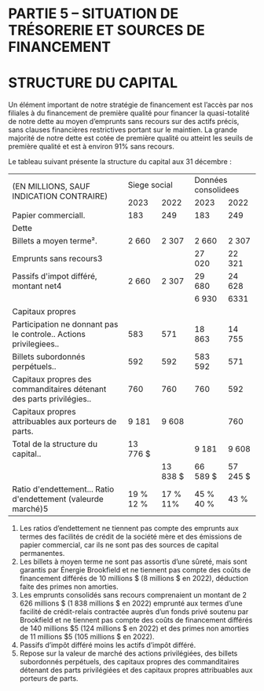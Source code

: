 # PARTIE 5 – SITUATION DE TRÉSORERIE ET SOURCES DE FINANCEMENT  

# STRUCTURE DU CAPITAL  

Un élément important de notre stratégie de financement est l’accès par nos filiales à du financement de première qualité pour financer la quasi-totalité de notre dette au moyen d’emprunts sans recours sur des actifs précis, sans clauses financières restrictives portant sur le maintien. La grande majorité de notre dette est cotée de première qualité ou atteint les seuils de première qualité et est à environ $91 \%$ sans recours.  

Le tableau suivant présente la structure du capital aux 31 décembre :  

<html><body><table><tr><td rowspan="2">(EN MILLIONS, SAUF INDICATION CONTRAIRE)</td><td colspan="2">Siege social</td><td colspan="2">Données consolidees</td></tr><tr><td>2023</td><td>2022</td><td>2023</td><td>2022</td></tr><tr><td>Papier commerciall.</td><td>183</td><td>249</td><td>183</td><td>249</td></tr><tr><td>Dette</td><td></td><td></td><td></td><td></td></tr><tr><td>Billets a moyen terme².</td><td>2 660</td><td>2 307</td><td>2 660</td><td>2 307</td></tr><tr><td>Emprunts sans recours3</td><td></td><td></td><td>27 020</td><td>22 321</td></tr><tr><td>Passifs d'impot différé, montant net4</td><td>2 660</td><td>2 307</td><td>29 680</td><td>24 628</td></tr><tr><td></td><td></td><td></td><td>6 930</td><td>6331</td></tr><tr><td>Capitaux propres</td><td></td><td></td><td></td><td></td></tr><tr><td>Participation ne donnant pas le controle.. Actions privilegiees..</td><td>583</td><td>571</td><td>18 863</td><td>14 755</td></tr><tr><td>Billets subordonnés perpétuels..</td><td>592</td><td>592</td><td>583 592</td><td>571</td></tr><tr><td>Capitaux propres des commanditaires détenant des parts privilégies..</td><td>760</td><td>760</td><td>760</td><td>592</td></tr><tr><td>Capitaux propres attribuables aux porteurs de parts.</td><td>9 181</td><td>9 608</td><td></td><td>760</td></tr><tr><td>Total de la structure du capital..</td><td>13 776 $</td><td></td><td>9 181</td><td>9 608</td></tr><tr><td></td><td></td><td>13 838 $</td><td>66 589 $</td><td>57 245 $</td></tr><tr><td>Ratio d'endettement... Ratio d'endettement (valeurde marché)5</td><td>19 % 12 %</td><td>17 % 11%</td><td>45 % 40 %</td><td>43 %</td></tr></table></body></html>  

1) Les ratios d’endettement ne tiennent pas compte des emprunts aux termes des facilités de crédit de la société mère et des émissions de papier commercial, car ils ne sont pas des sources de capital permanentes.   
2) Les billets à moyen terme ne sont pas assortis d’une sûreté, mais sont garantis par Énergie Brookfield et ne tiennent pas compte des coûts de financement différés de 10 millions \$ (8 millions \$ en 2022), déduction faite des primes non amorties.   
3) Les emprunts consolidés sans recours comprenaient un montant de 2 626 millions \$ (1 838 millions \$ en 2022) emprunté aux termes d’une facilité de crédit-relais contractée auprès d’un fonds privé soutenu par Brookfield et ne tiennent pas compte des coûts de financement différés de 140 millions $\$ 5$ (124 millions \$ en 2022) et des primes non amorties de 11 millions $\$ 5$ (105 millions \$ en 2022).   
4) Passifs d’impôt différé moins les actifs d’impôt différé.   
5) Repose sur la valeur de marché des actions privilégiées, des billets subordonnés perpétuels, des capitaux propres des commanditaires détenant des parts privilégiées et des capitaux propres attribuables aux porteurs de parts.  